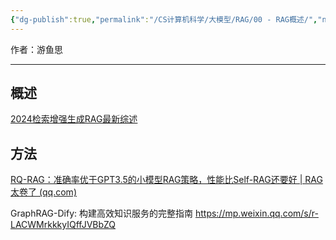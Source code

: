 ```yaml
---
{"dg-publish":true,"permalink":"/CS计算机科学/大模型/RAG/00 - RAG概述/","noteIcon":"","created":"2024-04-12T13:13:47.871+08:00","updated":"2025-01-10T19:28:09.000+08:00"}
---
```



作者：游鱼思

---
## 概述

[2024检索增强生成RAG最新综述 ](https://mp.weixin.qq.com/s/F-shRy1m7wQIS87ujOS7Dw)

## 方法

[RQ-RAG：准确率优于GPT3.5的小模型RAG策略，性能比Self-RAG还要好 | RAG太卷了 (qq.com)](https://mp.weixin.qq.com/s/4__mcjxBRanzijIaQh3DfQ)

GraphRAG-Dify: 构建高效知识服务的完整指南  https://mp.weixin.qq.com/s/r-LACWMrkkkyIQffJVBbZQ